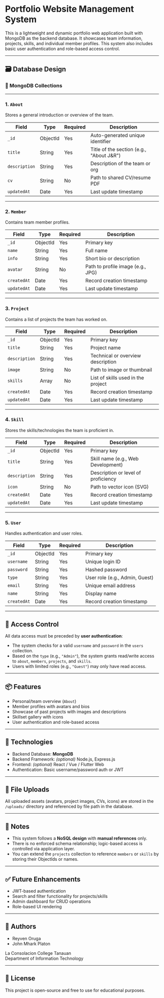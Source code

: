 # Portfolio Website Management System

This is a lightweight and dynamic portfolio web application built with MongoDB as the backend database. It showcases team information, projects, skills, and individual member profiles. This system also includes basic user authentication and role-based access control.

---

## 🗃️ Database Design

### 📌 MongoDB Collections

---

### 1. `About`
Stores a general introduction or overview of the team.

| Field      | Type      | Required | Description                              |
|------------|-----------|----------|------------------------------------------|
| `_id`      | ObjectId  | Yes      | Auto-generated unique identifier         |
| `title`    | String    | Yes      | Title of the section (e.g., "About J&R") |
| `description` | String | Yes      | Description of the team or org           |
| `cv`       | String    | No       | Path to shared CV/resume PDF             |
| `updatedAt`| Date      | Yes      | Last update timestamp                    |

---

### 2. `Member`
Contains team member profiles.

| Field       | Type      | Required | Description                            |
|-------------|-----------|----------|----------------------------------------|
| `_id`       | ObjectId  | Yes      | Primary key                            |
| `name`      | String    | Yes      | Full name                              |
| `info`      | String    | Yes      | Short bio or description               |
| `avatar`    | String    | No       | Path to profile image (e.g., JPG)      |
| `createdAt` | Date      | Yes      | Record creation timestamp              |
| `updatedAt` | Date      | Yes      | Last update timestamp                  |

---

### 3. `Project`
Contains a list of projects the team has worked on.

| Field       | Type      | Required | Description                          |
|-------------|-----------|----------|--------------------------------------|
| `_id`       | ObjectId  | Yes      | Primary key                          |
| `title`     | String    | Yes      | Project name                         |
| `description`| String   | Yes      | Technical or overview description    |
| `image`     | String    | No       | Path to image or thumbnail           |
| `skills`    | Array     | No       | List of skills used in the project   |
| `createdAt` | Date      | Yes      | Record creation timestamp            |
| `updatedAt` | Date      | Yes      | Last update timestamp                |

---

### 4. `Skill`
Stores the skills/technologies the team is proficient in.

| Field       | Type      | Required | Description                        |
|-------------|-----------|----------|------------------------------------|
| `_id`       | ObjectId  | Yes      | Primary key                        |
| `title`     | String    | Yes      | Skill name (e.g., Web Development) |
| `description`| String   | Yes      | Description or level of proficiency|
| `icon`      | String    | No       | Path to vector icon (SVG)          |
| `createdAt` | Date      | Yes      | Record creation timestamp          |
| `updatedAt` | Date      | Yes      | Last update timestamp              |

---

### 5. `User`
Handles authentication and user roles.

| Field       | Type      | Required | Description                          |
|-------------|-----------|----------|--------------------------------------|
| `_id`       | ObjectId  | Yes      | Primary key                          |
| `username`  | String    | Yes      | Unique login ID                      |
| `password`  | String    | Yes      | Hashed password                      |
| `type`      | String    | Yes      | User role (e.g., Admin, Guest)       |
| `email`     | String    | Yes      | Unique email address                 |
| `name`      | String    | Yes      | Display name                         |
| `createdAt` | Date      | Yes      | Record creation timestamp            |

---

## 🔐 Access Control

All data access must be preceded by **user authentication**:

- The system checks for a valid `username` and `password` in the `users` collection.
- Based on the `type` (e.g., `"Admin"`), the system grants read/write access to `about`, `members`, `projects`, and `skills`.
- Users with limited roles (e.g., `"Guest"`) may only have read access.

---

## 📦 Features

- Personal/team overview (`About`)
- Member profiles with avatars and bios
- Showcase of past projects with images and descriptions
- Skillset gallery with icons
- User authentication and role-based access

---

## 🔧 Technologies

- Backend Database: **MongoDB**
- Backend Framework: *(optional)* Node.js, Express.js
- Frontend: *(optional)* React / Vue / Flutter Web
- Authentication: Basic username/password auth or JWT

---

## 📂 File Uploads

All uploaded assets (avatars, project images, CVs, icons) are stored in the `/uploads/` directory and referenced by file path in the database.

---

## 📍 Notes

- This system follows a **NoSQL design** with **manual references** only.
- There is no enforced schema relationship; logic-based access is controlled via application layer.
- You can extend the `projects` collection to reference `members` or `skills` by storing their ObjectIds or names.

---

## ✅ Future Enhancements

- JWT-based authentication
- Search and filter functionality for projects/skills
- Admin dashboard for CRUD operations
- Role-based UI rendering

---

## 🧠 Authors

- Reyven Oruga
- John Mhark Platon

La Consolacion College Tanauan  
Department of Information Technology

---

## 📎 License

This project is open-source and free to use for educational purposes.
